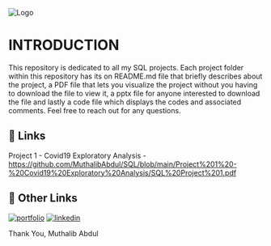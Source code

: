 
![Logo](https://media.geeksforgeeks.org/wp-content/cdn-uploads/20230305181855/SQL2.png)



# INTRODUCTION

This repository is dedicated to all my SQL projects. Each project folder within this repository has its on README.md file that briefly describes about the project, a PDF file that lets you visualize the project without you having to download the file to view it, a pptx file for anyone interested to download the file and lastly a code file which displays the codes and associated comments. Feel free to reach out for any questions.

## 🔗 Links
Project 1 - Covid19 Exploratory Analysis - https://github.com/MuthalibAbdul/SQL/blob/main/Project%201%20-%20Covid19%20Exploratory%20Analysis/SQL%20Project%201.pdf

## 🔗 Other Links
[![portfolio](https://img.shields.io/badge/my_portfolio-000?style=for-the-badge&logo=ko-fi&logoColor=white)](https://muthalibabdul.github.io/Main.Portfolio/)
[![linkedin](https://img.shields.io/badge/linkedin-0A66C2?style=for-the-badge&logo=linkedin&logoColor=white)](https://www.linkedin.com/in/muthalibabdul/)

Thank You,
Muthalib Abdul



